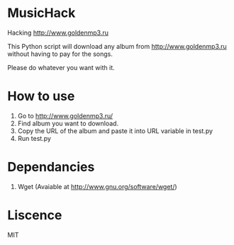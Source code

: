 MusicHack
=========

Hacking http://www.goldenmp3.ru

This Python script will download any album from http://www.goldenmp3.ru without having to pay for the songs.

Please do whatever you want with it.


How to use
=========

1. Go to http://www.goldenmp3.ru/
2. Find album you want to download.
3. Copy the URL of the album and paste it into URL variable in test.py
4. Run test.py


Dependancies
=========

1. Wget (Avaiable at http://www.gnu.org/software/wget/)


Liscence
========

MIT

